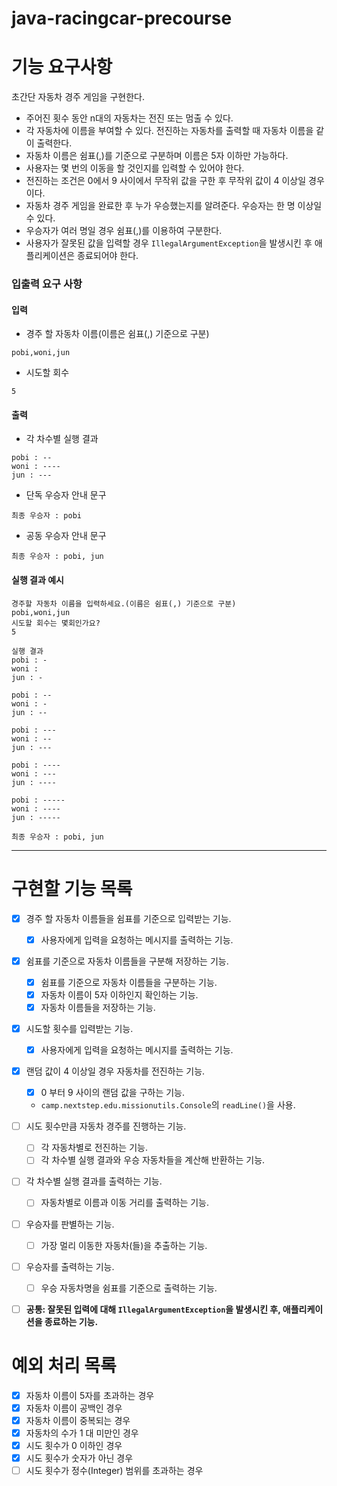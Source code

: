 # java-racingcar-precourse

# 기능 요구사항

초간단 자동차 경주 게임을 구현한다.

- 주어진 횟수 동안 n대의 자동차는 전진 또는 멈출 수 있다.
- 각 자동차에 이름을 부여할 수 있다. 전진하는 자동차를 출력할 때 자동차 이름을 같이 출력한다.
- 자동차 이름은 쉼표(,)를 기준으로 구분하며 이름은 5자 이하만 가능하다.
- 사용자는 몇 번의 이동을 할 것인지를 입력할 수 있어야 한다.
- 전진하는 조건은 0에서 9 사이에서 무작위 값을 구한 후 무작위 값이 4 이상일 경우이다.
- 자동차 경주 게임을 완료한 후 누가 우승했는지를 알려준다. 우승자는 한 명 이상일 수 있다.
- 우승자가 여러 명일 경우 쉼표(,)를 이용하여 구분한다.
- 사용자가 잘못된 값을 입력할 경우 `IllegalArgumentException`을 발생시킨 후 애플리케이션은 종료되어야 한다.

### 입출력 요구 사항

#### 입력

- 경주 할 자동차 이름(이름은 쉼표(,) 기준으로 구분)

```
pobi,woni,jun
```

- 시도할 회수

```
5
```

#### 출력

- 각 차수별 실행 결과

```
pobi : --
woni : ----
jun : ---
```

- 단독 우승자 안내 문구

```
최종 우승자 : pobi
```

- 공동 우승자 안내 문구

```
최종 우승자 : pobi, jun
```

#### 실행 결과 예시

```
경주할 자동차 이름을 입력하세요.(이름은 쉼표(,) 기준으로 구분)
pobi,woni,jun
시도할 회수는 몇회인가요?
5

실행 결과
pobi : -
woni : 
jun : -

pobi : --
woni : -
jun : --

pobi : ---
woni : --
jun : ---

pobi : ----
woni : ---
jun : ----

pobi : -----
woni : ----
jun : -----

최종 우승자 : pobi, jun
```

---

# 구현할 기능 목록

- [X] 경주 할 자동차 이름들을 쉼표를 기준으로 입력받는 기능.
    - [X] 사용자에게 입력을 요청하는 메시지를 출력하는 기능.

- [X] 쉼표를 기준으로 자동차 이름들을 구분해 저장하는 기능.
    - [X] 쉼표를 기준으로 자동차 이름들을 구분하는 기능.
    - [X] 자동차 이름이 5자 이하인지 확인하는 기능.
    - [X] 자동차 이름들을 저장하는 기능.

- [X] 시도할 횟수를 입력받는 기능.
    - [X] 사용자에게 입력을 요청하는 메시지를 출력하는 기능.

- [X] 랜덤 값이 4 이상일 경우 자동차를 전진하는 기능.
    - [X] 0 부터 9 사이의 랜덤 값을 구하는 기능.
    - `camp.nextstep.edu.missionutils.Console`의 `readLine()`을 사용.

- [ ] 시도 횟수만큼 자동차 경주를 진행하는 기능.
    - [ ] 각 자동차별로 전진하는 기능.
    - [ ] 각 차수별 실행 결과와 우승 자동차들을 계산해 반환하는 기능.

- [ ] 각 차수별 실행 결과를 출력하는 기능.
    - [ ] 자동차별로 이름과 이동 거리를 출력하는 기능.

- [ ] 우승자를 판별하는 기능.
    - [ ] 가장 멀리 이동한 자동차(들)을 추출하는 기능.

- [ ] 우승자를 출력하는 기능.
    - [ ] 우승 자동차명을 쉼표를 기준으로 출력하는 기능.

- [ ] **공통: 잘못된 입력에 대해 `IllegalArgumentException`을 발생시킨 후, 애플리케이션을 종료하는 기능.**

# 예외 처리 목록

- [X] 자동차 이름이 5자를 초과하는 경우
- [X] 자동차 이름이 공백인 경우
- [X] 자동차 이름이 중복되는 경우
- [X] 자동차의 수가 1 대 미만인 경우
- [X] 시도 횟수가 0 이하인 경우
- [X] 시도 횟수가 숫자가 아닌 경우
- [ ] 시도 횟수가 정수(Integer) 범위를 초과하는 경우